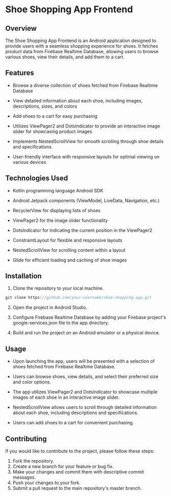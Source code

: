 # Shoe Shopping App Frontend


## Overview

The Shoe Shopping App Frontend is an Android application designed to provide users with a seamless shopping experience for shoes. It fetches product data from Firebase Realtime Database, allowing users to browse various shoes, view their details, and add them to a cart.

## Features

- Browse a diverse collection of shoes fetched from Firebase Realtime Database

- View detailed information about each shoe, including images, descriptions, sizes, and colors

- Add shoes to a cart for easy purchasing

- Utilizes ViewPager2 and DotsIndicator to provide an interactive image slider for showcasing product images

- Implements NestedScrollView for smooth scrolling through shoe details and specifications

- User-friendly interface with responsive layouts for optimal viewing on various devices

## Technologies Used

- Kotlin programming language
Android SDK

- Android Jetpack components (ViewModel, LiveData, Navigation, etc.)

- RecyclerView for displaying lists of shoes

- ViewPager2 for the image slider functionality

- DotsIndicator for indicating the current position in the ViewPager2

- ConstraintLayout for flexible and responsive layouts

- NestedScrollView for scrolling content within a layout

- Glide for efficient loading and caching of shoe images



## Installation

1. Clone the repository to your local machine.
```kotlin
git clone https://github.com/your-username/shoe-shopping-app.git
```
2. Open the project in Android Studio.

3. Configure Firebase Realtime Database by adding your Firebase project's google-services.json file to the app directory.

4. Build and run the project on an Android emulator or a physical device.

## Usage

- Upon launching the app, users will be presented with a selection of shoes fetched from Firebase Realtime Database.

- Users can browse shoes, view details, and select their preferred size and color options.

- The app utilizes ViewPager2 and DotsIndicator to showcase multiple images of each shoe in an interactive image slider.

- NestedScrollView allows users to scroll through detailed information about each shoe, including descriptions and specifications.

- Users can add shoes to a cart for convenient purchasing.

## Contributing

If you would like to contribute to the project, please follow these steps:

1. Fork the repository.
2. Create a new branch for your feature or bug fix.
3. Make your changes and commit them with descriptive commit messages.
4. Push your changes to your fork.
5. Submit a pull request to the main repository's master branch.
